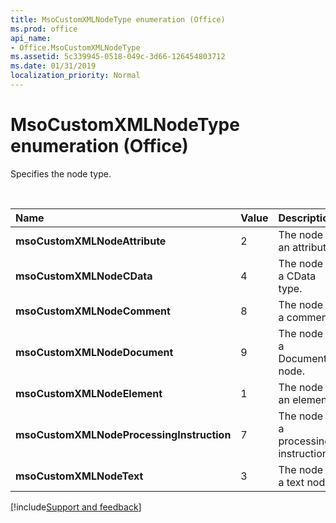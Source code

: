 ```yaml
---
title: MsoCustomXMLNodeType enumeration (Office)
ms.prod: office
api_name:
- Office.MsoCustomXMLNodeType
ms.assetid: 5c339945-0518-049c-3d66-126454803712
ms.date: 01/31/2019
localization_priority: Normal
---
```



# MsoCustomXMLNodeType enumeration (Office)

Specifies the node type.

<br/>

|Name|Value|Description|
|:-----|:-----|:-----|
|**msoCustomXMLNodeAttribute**|2|The node is an attribute.|
|**msoCustomXMLNodeCData**|4|The node is a CData type.|
|**msoCustomXMLNodeComment**|8|The node is a comment.|
|**msoCustomXMLNodeDocument**|9|The node is a Document node.|
|**msoCustomXMLNodeElement**|1|The node is an element.|
|**msoCustomXMLNodeProcessingInstruction**|7|The node is a processing instruction.|
|**msoCustomXMLNodeText**|3|The node is a text node.|

[!include[Support and feedback](~/includes/feedback-boilerplate.md)]